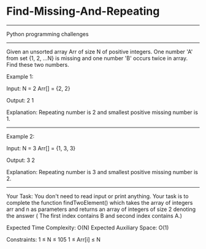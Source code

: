 # Find-Missing-And-Repeating
-------------------------------
Python programming challenges

-------------------------------

Given an unsorted array Arr of size N of positive integers. One number 'A' from set {1, 2, …N} is missing and one number 'B' occurs twice in array. Find these two numbers.

Example 1:

Input:
N = 2
Arr[] = {2, 2}

Output: 2 1

Explanation: Repeating number is 2 and 
smallest positive missing number is 1.

-------------------------------------------------------------------------


Example 2:

Input:
N = 3
Arr[] = {1, 3, 3}

Output: 3 2

Explanation: Repeating number is 3 and 
smallest positive missing number is 2.

------------------------------------------------------------------------


Your Task:
You don't need to read input or print anything. Your task is to complete the function findTwoElement() which takes the array of integers arr and n as parameters and returns an array of integers of size 2 denoting the answer ( The first index contains B and second index contains A.)

Expected Time Complexity: O(N)
Expected Auxiliary Space: O(1)

Constraints:
1 ≤ N ≤ 105
1 ≤ Arr[i] ≤ N
